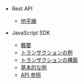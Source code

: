 * Rest API

  * [地平線](jp/docs/restapi.md)

* JavaScript SDK

  * [概要](jp/#querying-horizon)
  * [トランザクションの例](jp/base-examples.md)
  * [トランザクションの構築](jp/building-transactions.md)
  * [基本的な例](jp/examples.md)
  * [API 参照](https://armnetwork.github.io/arm-sdk/)
